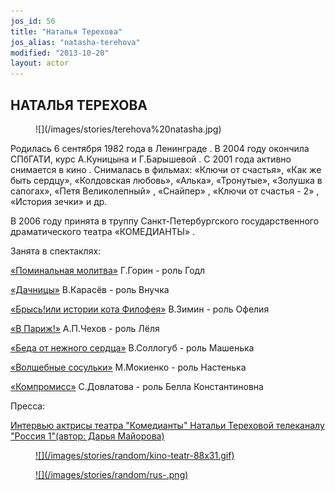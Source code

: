 ```yaml
---
jos_id: 56
title: "Наталья Терехова"
jos_alias: "natasha-terehova"
modified: "2013-10-20"
layout: actor
---
```


## НАТАЛЬЯ ТЕРЕХОВА

<figure>
![](/images/stories/terehova%20natasha.jpg)
</figure>

Родилась 6 сентября 1982 года в Ленинграде . В 2004 году окончила СПбГАТИ, курс А.Куницына и Г.Барышевой . С 2001 года активно снимается в кино . Снималась в фильмах: «Ключи от счастья», «Как же быть сердцу», «Колдовская любовь», «Алька», «Тронутые», «Золушка в сапогах», «Петя Великолепный» , «Снайпер» , «Ключи от счастья - 2» , «История зечки» и др.

В 2006 году принята в труппу Санкт-Петербургского государственного драматического театра «КОМЕДИАНТЫ» .

Занята в спектаклях:

[«Поминальная молитва»](97-pominalnaia-molitva.html) Г.Горин - роль Годл

[«Дачницы»](43-dachnici.html) В.Карасёв - роль Внучка

[«Брысь!или истории кота Филофея»](40-bris-ili-istoria-kota-filifeia.html) В.Зимин - роль Офелия

[«В Париж!»](41-v-paris.html) А.П.Чехов - роль Лёля

[«Беда от нежного сердца»](39-beda-ot-neghnogo-serdca.html) В.Соллогуб - роль Машенька

[«Волшебные сосульки»](75-volshebnie-sosulki.html) М.Мокиенко - роль Настенька

[«Компромисс»](282-kompromiss-sdovlatov.html) С.Довлатова - роль Белла Константиновна

Пресса:

[Интервью актрисы театра "Комедианты" Натальи Тереховой телеканалу "Россия 1"(автор: Дарья Майорова)](114-tereh.html)

<figure><a href="http://www.kino-teatr.ru/teatr/acter/w/ros/4275/bio/">
![](/images/stories/random/kino-teatr-88x31.gif)
</a></figure>

<figure><a href="http://ruskino.ru/art/5120">
![](/images/stories/random/rus-.png)
</a></figure>

